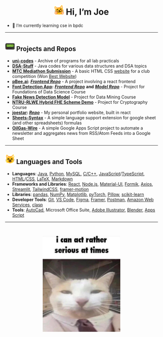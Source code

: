 <h1 align="center">
    <img
        src="https://raw.githubusercontent.com/joejo-joestar/joestar/5c0d47baa1b1bc02dace9f882fd2d6ba92e0e0db/src/assets/pixhi.png"
        alt="o7"
        width="32"
    />
    Hi, I’m Joe
</h1>
<!--- (joe mama) --->

- 🌱 I’m currently learning cse in bpdc

---

<h2>
    <img
        src="https://raw.githubusercontent.com/joejo-joestar/joestar/8ad250ff86a6254c58bb2072f0dc163b48b1d5b5/src/assets/pixcontact.png"
        alt="projects"
        width="32"
    />
    Projects and Repos
</h2>

- [**uni-codes**](https://github.com/joejo-joestar/uni-codes) - Archive of programs for all lab practicals
- [**DSA-Stuff**](https://github.com/joejo-joestar/DSA-Stuff) - Java codes for various data structures and DSA topics
- [**MTC Mediathon Submission**](https://github.com/SreenikethanI/Mediathon2024-Logitik) - A basic HTML CSS [website](https://sreenikethani.github.io/Mediathon2024-Logitik/) for a club competition (Won [Best Website](https://www.linkedin.com/posts/microsoft-tech-club_microsofttechclub-photography-webdev-activity-7241003189209055232-g2q4))
- **[pBee.ai](https://peebee.vercel.app/):** [***Frontend Repo***](https://github.com/joejo-joestar/pBee.ai-frontend) - A project involving a react frontend
- **[Font Detection App](https://fontdetector.streamlit.app/):** [***Frontend Repo***](https://github.com/joejo-joestar/Font-Detection-App) **and** [***Model Repo***](https://github.com/SreenikethanI/Font-Detection-Model) - Project for Foundations of Data Science Course
- [**Fake News Detection Model**](https://github.com/joejo-joestar/FakeNews-Detection-Model) - Project for Data Mining Course
- [**NTRU-RLWE Hybrid FHE Scheme Demo**](https://github.com/joejo-joestar/NTRU-RLWE-Hybrid-Scheme) - Project for Cryptography Course
- **[joestar](https://joestar.vercel.app/): [*Repo*](https://github.com/joejo-joestar/joestar)** - My personal portfolio website, built in react
- [**Sheets-Syntax**](https://github.com/joejo-joestar/Sheets-Syntax) - A simple language support extension for google sheet (and other spreadsheets) formulas
- [**OilGas-Wire**](https://github.com/joejo-joestar/OilGas-Wire) - A simple Google Apps Script project to automate a newsletter and aggregates news from RSS/Atom Feeds into a Google Sheet

---

<h2>
    <img
        src="https://raw.githubusercontent.com/joejo-joestar/joestar/8ad250ff86a6254c58bb2072f0dc163b48b1d5b5/src/assets/pixnow.png"
        alt="languages"
        width="32"
    />
    Languages and Tools
</h2>

- **Languages**: [Java](https://www.adobe.com/in/products/illustrator.html), [Python](https://www.python.org), [MySQL](https://www.mysql.com/), [C/C++](https://www.cprogramming.com/), [JavaScript](https://developer.mozilla.org/en-US/docs/Web/JavaScript)/[TypeScript](https://www.typescriptlang.org/), [HTML](https://developer.mozilla.org/en-US/docs/Web/HTML)/[CSS](https://developer.mozilla.org/en-US/docs/Web/CSS), [LaTeX](https://www.latex-project.org/), [Markdown](https://daringfireball.net/projects/markdown/)
- **Frameworks and Libraries**: [React](https://reactjs.org/), [Node.js](https://nodejs.org/en), [Material-UI](https://mui.com/material-ui/), [Formik](https://formik.org/), [Axios](https://axios-http.com/), [Streamlit](https://streamlit.io/), [TailwindCSS](https://tailwindcss.com/), [framer-motion](https://motion.dev/docs/framer)
- **Libraries**: [pandas](https://pandas.pydata.org/), [NumPy](https://numpy.org/), [Matplotlib](https://matplotlib.org/), [pyTorch](https://pytorch.org/), [Pillow](https://pillow.readthedocs.io/en/stable/), [scikit-learn](https://scikit-learn.org/stable/)
- **Developer Tools**: [Git](https://git-scm.com/), [VS Code](https://code.visualstudio.com/), [Figma](https://www.figma.com/), [Framer](https://www.framer.com/), [Postman](https://postman.com), [Amazon Web Services](https://aws.amazon.com), [clasp](https://github.com/google/clasp)
- **Tools**: [AutoCad](https://www.autodesk.com/ae/products/autocad/overview), Microsoft Office Suite, [Adobe Illustrator](https://www.adobe.com/in/products/illustrator.html), [Blender](https://www.blender.org/), [Apps Script](https://developers.google.com/apps-script)

---

<br>

<p align="center">
    <img src="./assets/serious%20and%20professional.png" alt="Very Serious and Professional" title="Very Serious and Professional" width="256">
</p>

<!---
joejo-joestar/joejo-joestar is a ✨ special ✨ repository because its `README.md` (this file) appears on your GitHub profile.
You can click the Preview link to take a look at your changes.
> "[weli welo weli](https://youtu.be/QxYpiBlHr1w) 
> 🍄
> 😺
> 
>                 - alan walked

--->
